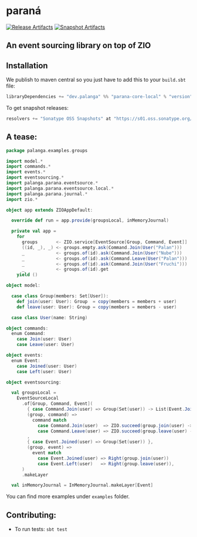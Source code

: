paraná
======

[![Release Artifacts][Badge-SonatypeReleases]][Link-SonatypeReleases]
[![Snapshot Artifacts][Badge-SonatypeSnapshots]][Link-SonatypeSnapshots]

[Link-SonatypeReleases]: https://s01.oss.sonatype.org/content/repositories/releases/io/github/palanga/parana-core-local_3/ "Sonatype Releases"
[Badge-SonatypeReleases]: https://img.shields.io/nexus/r/https/s01.oss.sonatype.org/io.github.palanga/parana-core-local_3.svg "Sonatype Releases"
[Link-SonatypeSnapshots]: https://s01.oss.sonatype.org/content/repositories/snapshots/io/github/palanga/parana-core-local_3/ "Sonatype Snapshots"
[Badge-SonatypeSnapshots]: https://img.shields.io/nexus/s/https/s01.oss.sonatype.org/io.github.palanga/parana-core-local_3.svg "Sonatype Snapshots"

An event sourcing library on top of ZIO
---------------------------------------

Installation
------------

We publish to maven central so you just have to add this to your `build.sbt` file:

```sbt
libraryDependencies += "dev.palanga" %% "parana-core-local" % "version"
```

[//]: # (We have a journal implementation with zio-cassandra and the same journal with json codec using zio-json.)

[//]: # (So you can use one of both:)

[//]: # ()
[//]: # (```sbt)

[//]: # (libraryDependencies += "dev.palanga" %% "parana-journal-cassandra"      % "version")

[//]: # (libraryDependencies += "dev.palanga" %% "parana-journal-cassandra-json" % "version")

[//]: # (```)

To get snapshot releases:

```sbt
resolvers += "Sonatype OSS Snapshots" at "https://s01.oss.sonatype.org/content/repositories/snapshots",
```

A tease:
--------

```scala
package palanga.examples.groups

import model.*
import commands.*
import events.*
import eventsourcing.*
import palanga.parana.eventsource.*
import palanga.parana.eventsource.local.*
import palanga.parana.journal.*
import zio.*

object app extends ZIOAppDefault:

  override def run = app.provide(groupsLocal, inMemoryJournal)

  private val app =
    for
      groups       <- ZIO.service[EventSource[Group, Command, Event]]
      ((id, _), _) <- groups.empty.ask(Command.Join(User("Palan")))
      _            <- groups.of(id).ask(Command.Join(User("Nube")))
      _            <- groups.of(id).ask(Command.Leave(User("Palan")))
      _            <- groups.of(id).ask(Command.Join(User("Fruchi")))
      _            <- groups.of(id).get
    yield ()

object model:

  case class Group(members: Set[User]):
    def join(user: User): Group  = copy(members = members + user)
    def leave(user: User): Group = copy(members = members - user)

  case class User(name: String)

object commands:
  enum Command:
    case Join(user: User)
    case Leave(user: User)

object events:
  enum Event:
    case Joined(user: User)
    case Left(user: User)

object eventsourcing:

  val groupsLocal =
    EventSourceLocal
      .of[Group, Command, Event](
        { case Command.Join(user) => Group(Set(user)) -> List(Event.Joined(user)) },
        (group, command) =>
          command match
            case Command.Join(user)  => ZIO.succeed(group.join(user) -> List(Event.Joined(user)))
            case Command.Leave(user) => ZIO.succeed(group.leave(user) -> List(Event.Left(user)))
        ,
        { case Event.Joined(user) => Group(Set(user)) },
        (group, event) =>
          event match
            case Event.Joined(user) => Right(group.join(user))
            case Event.Left(user)   => Right(group.leave(user)),
      )
      .makeLayer

  val inMemoryJournal = InMemoryJournal.makeLayer[Event]
```

You can find more examples under `examples` folder.

Contributing:
-------------

* To run tests: `sbt test`
